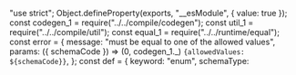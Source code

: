 "use strict";
Object.defineProperty(exports, "__esModule", { value: true });
const codegen_1 = require("../../compile/codegen");
const util_1 = require("../../compile/util");
const equal_1 = require("../../runtime/equal");
const error = {
    message: "must be equal to one of the allowed values",
    params: ({ schemaCode }) => (0, codegen_1._) `{allowedValues: ${schemaCode}}`,
};
const def = {
    keyword: "enum",
    schemaType: